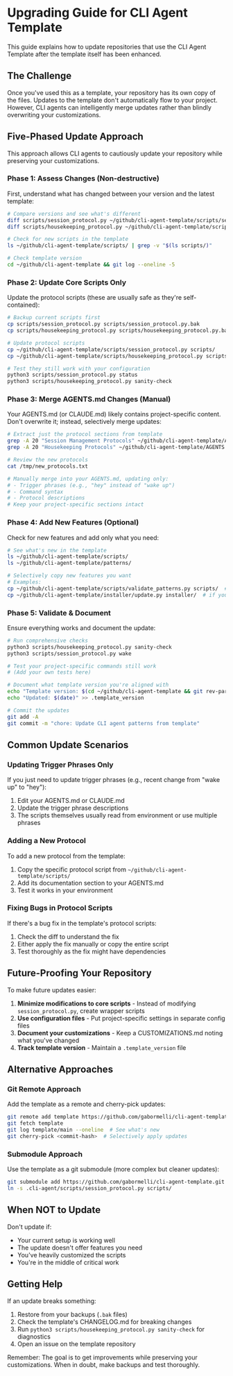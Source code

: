 # Upgrading Guide for CLI Agent Template

This guide explains how to update repositories that use the CLI Agent Template after the template itself has been enhanced.

## The Challenge

Once you've used this as a template, your repository has its own copy of the files. Updates to the template don't automatically flow to your project. However, CLI agents can intelligently merge updates rather than blindly overwriting your customizations.

## Five-Phased Update Approach

This approach allows CLI agents to cautiously update your repository while preserving your customizations.

### Phase 1: Assess Changes (Non-destructive)

First, understand what has changed between your version and the latest template:

```bash
# Compare versions and see what's different
diff scripts/session_protocol.py ~/github/cli-agent-template/scripts/session_protocol.py
diff scripts/housekeeping_protocol.py ~/github/cli-agent-template/scripts/housekeeping_protocol.py

# Check for new scripts in the template
ls ~/github/cli-agent-template/scripts/ | grep -v "$(ls scripts/)"

# Check template version
cd ~/github/cli-agent-template && git log --oneline -5
```

### Phase 2: Update Core Scripts Only

Update the protocol scripts (these are usually safe as they're self-contained):

```bash
# Backup current scripts first
cp scripts/session_protocol.py scripts/session_protocol.py.bak
cp scripts/housekeeping_protocol.py scripts/housekeeping_protocol.py.bak

# Update protocol scripts
cp ~/github/cli-agent-template/scripts/session_protocol.py scripts/
cp ~/github/cli-agent-template/scripts/housekeeping_protocol.py scripts/

# Test they still work with your configuration
python3 scripts/session_protocol.py status
python3 scripts/housekeeping_protocol.py sanity-check
```

### Phase 3: Merge AGENTS.md Changes (Manual)

Your AGENTS.md (or CLAUDE.md) likely contains project-specific content. Don't overwrite it; instead, selectively merge updates:

```bash
# Extract just the protocol sections from template
grep -A 20 "Session Management Protocols" ~/github/cli-agent-template/AGENTS.md > /tmp/new_protocols.txt
grep -A 20 "Housekeeping Protocols" ~/github/cli-agent-template/AGENTS.md >> /tmp/new_protocols.txt

# Review the new protocols
cat /tmp/new_protocols.txt

# Manually merge into your AGENTS.md, updating only:
# - Trigger phrases (e.g., "hey" instead of "wake up")
# - Command syntax
# - Protocol descriptions
# Keep your project-specific sections intact
```

### Phase 4: Add New Features (Optional)

Check for new features and add only what you need:

```bash
# See what's new in the template
ls ~/github/cli-agent-template/scripts/
ls ~/github/cli-agent-template/patterns/

# Selectively copy new features you want
# Examples:
cp ~/github/cli-agent-template/scripts/validate_patterns.py scripts/  # if you need pattern validation
cp ~/github/cli-agent-template/installer/update.py installer/  # if you want the updater
```

### Phase 5: Validate & Document

Ensure everything works and document the update:

```bash
# Run comprehensive checks
python3 scripts/housekeeping_protocol.py sanity-check
python3 scripts/session_protocol.py wake

# Test your project-specific commands still work
# (Add your own tests here)

# Document what template version you're aligned with
echo "Template version: $(cd ~/github/cli-agent-template && git rev-parse --short HEAD)" > .template_version
echo "Updated: $(date)" >> .template_version

# Commit the updates
git add -A
git commit -m "chore: Update CLI agent patterns from template"
```

## Common Update Scenarios

### Updating Trigger Phrases Only

If you just need to update trigger phrases (e.g., recent change from "wake up" to "hey"):

1. Edit your AGENTS.md or CLAUDE.md
2. Update the trigger phrase descriptions
3. The scripts themselves usually read from environment or use multiple phrases

### Adding a New Protocol

To add a new protocol from the template:

1. Copy the specific protocol script from `~/github/cli-agent-template/scripts/`
2. Add its documentation section to your AGENTS.md
3. Test it works in your environment

### Fixing Bugs in Protocol Scripts

If there's a bug fix in the template's protocol scripts:

1. Check the diff to understand the fix
2. Either apply the fix manually or copy the entire script
3. Test thoroughly as the fix might have dependencies

## Future-Proofing Your Repository

To make future updates easier:

1. **Minimize modifications to core scripts** - Instead of modifying `session_protocol.py`, create wrapper scripts
2. **Use configuration files** - Put project-specific settings in separate config files
3. **Document your customizations** - Keep a CUSTOMIZATIONS.md noting what you've changed
4. **Track template version** - Maintain a `.template_version` file

## Alternative Approaches

### Git Remote Approach

Add the template as a remote and cherry-pick updates:

```bash
git remote add template https://github.com/gabormelli/cli-agent-template.git
git fetch template
git log template/main --oneline  # See what's new
git cherry-pick <commit-hash>  # Selectively apply updates
```

### Submodule Approach

Use the template as a git submodule (more complex but cleaner updates):

```bash
git submodule add https://github.com/gabormelli/cli-agent-template.git .cli-agent
ln -s .cli-agent/scripts/session_protocol.py scripts/
```

## When NOT to Update

Don't update if:
- Your current setup is working well
- The update doesn't offer features you need
- You've heavily customized the scripts
- You're in the middle of critical work

## Getting Help

If an update breaks something:
1. Restore from your backups (`.bak` files)
2. Check the template's CHANGELOG.md for breaking changes
3. Run `python3 scripts/housekeeping_protocol.py sanity-check` for diagnostics
4. Open an issue on the template repository

Remember: The goal is to get improvements while preserving your customizations. When in doubt, make backups and test thoroughly.